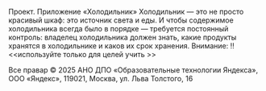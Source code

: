 Проект. Приложение «Холодильник»
Холодильник — это не просто красивый шкаф: это источник света и еды. И чтобы содержимое холодильника всегда было в порядке — требуется постоянный контроль: владелец холодильника должен знать, какие продукты хранятся в холодильнике и каков их срок хранения. 
Внимание: ‼️ 
<<используйте только для целей учить >>

Все правар 
© 2025 АНО ДПО «Образовательные технологии Яндекса», ООО «Яндекс», 119021, Москва, ул. Льва Толстого, 16
